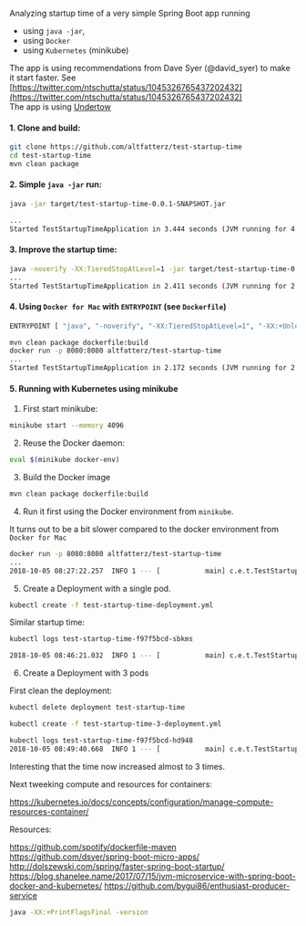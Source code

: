 Analyzing startup time of a very simple Spring Boot app running 

- using `java -jar`, 
- using `Docker` 
- using `Kubernetes` (minikube)

The app is using recommendations from Dave Syer (@david_syer) to make it start faster. See [https://twitter.com/ntschutta/status/1045326765437202432](https://twitter.com/ntschutta/status/1045326765437202432)  
The app is using [Undertow](http://undertow.io/)

#### 1. Clone and build:

```bash
git clone https://github.com/altfatterz/test-startup-time
cd test-startup-time
mvn clean package
```

#### 2. Simple `java -jar` run:
```bash
java -jar target/test-startup-time-0.0.1-SNAPSHOT.jar

...
Started TestStartupTimeApplication in 3.444 seconds (JVM running for 4.038)
```

#### 3. Improve the startup time:

```bash
java -noverify -XX:TieredStopAtLevel=1 -jar target/test-startup-time-0.0.1-SNAPSHOT.jar
...
Started TestStartupTimeApplication in 2.411 seconds (JVM running for 2.828)
```

#### 4. Using `Docker for Mac` with `ENTRYPOINT` (see `Dockerfile`) 
```bash
ENTRYPOINT [ "java", "-noverify", "-XX:TieredStopAtLevel=1", "-XX:+UnlockExperimentalVMOptions", "-XX:+UseCGroupMemoryLimitForHeap", "-jar", "/app.jar"]
```

```bash
mvn clean package dockerfile:build
docker run -p 8080:8080 altfatterz/test-startup-time
...
Started TestStartupTimeApplication in 2.172 seconds (JVM running for 2.538)
```

#### 5. Running with Kubernetes using minikube

1. First start minikube: 

```bash
minikube start --memory 4096
```

2. Reuse the Docker daemon:

```bash
eval $(minikube docker-env)
```

3. Build the Docker image

```bash
mvn clean package dockerfile:build
```

4. Run it first using the Docker environment from `minikube`.
 
It turns out to be a bit slower compared to the docker environment from `Docker for Mac`

```bash
docker run -p 8080:8080 altfatterz/test-startup-time
...
2018-10-05 08:27:22.257  INFO 1 --- [           main] c.e.t.TestStartupTimeApplication         : Started TestStartupTimeApplication in 2.607 seconds (JVM running for 3.03)
``` 

5. Create a Deployment with a single pod.

```bash
kubectl create -f test-startup-time-deployment.yml
```

Similar startup time:

```bash
kubectl logs test-startup-time-f97f5bcd-sbkms

2018-10-05 08:46:21.032  INFO 1 --- [           main] c.e.t.TestStartupTimeApplication         : Started TestStartupTimeApplication in 2.87 seconds (JVM running for 3.332)
```

6. Create a Deployment with 3 pods

First clean the deployment:
```bash
kubectl delete deployment test-startup-time
```

```bash
kubectl create -f test-startup-time-3-deployment.yml
```

```bash
kubectl logs test-startup-time-f97f5bcd-hd948
2018-10-05 08:49:40.668  INFO 1 --- [           main] c.e.t.TestStartupTimeApplication         : Started TestStartupTimeApplication in 7.702 seconds (JVM running for 8.847)
```

Interesting that the time now increased almost to 3 times.

Next tweeking compute and resources for containers:

https://kubernetes.io/docs/concepts/configuration/manage-compute-resources-container/

Resources:

https://github.com/spotify/dockerfile-maven
https://github.com/dsyer/spring-boot-micro-apps/
http://dolszewski.com/spring/faster-spring-boot-startup/
https://blog.shanelee.name/2017/07/15/jvm-microservice-with-spring-boot-docker-and-kubernetes/
https://github.com/bygui86/enthusiast-producer-service
```bash
java -XX:+PrintFlagsFinal -version
```

